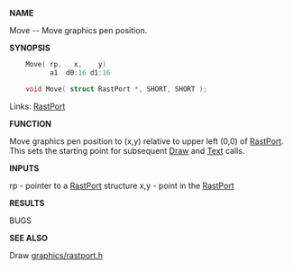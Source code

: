 
**NAME**

Move -- Move graphics pen position.

**SYNOPSIS**

```c
    Move( rp,   x,    y)
          a1  d0:16 d1:16

    void Move( struct RastPort *, SHORT, SHORT );

```
Links: [RastPort](_OOAF) 

**FUNCTION**

Move graphics pen position to (x,y) relative to upper left (0,0)
of [RastPort](_OOAF). This sets the starting point for subsequent [Draw](Draw)
and [Text](Text) calls.

**INPUTS**

rp - pointer to a [RastPort](_OOAF) structure
x,y - point in the [RastPort](_OOAF)

**RESULTS**


BUGS

**SEE ALSO**

Draw [graphics/rastport.h](_OOAF)

